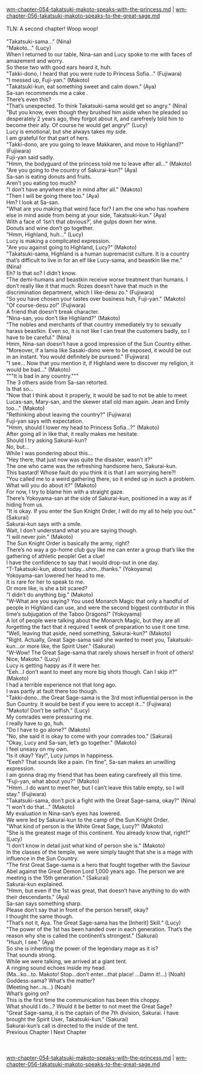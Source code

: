 [wm-chapter-054-takatsuki-makoto-speaks-with-the-princess.md](./wm-chapter-054-takatsuki-makoto-speaks-with-the-princess.md) | [wm-chapter-056-takatsuki-makoto-speaks-to-the-great-sage.md](./wm-chapter-056-takatsuki-makoto-speaks-to-the-great-sage.md) <br/>
<br/>
TLN: A second chapter! Woop woop!<br/>
<br/>
"Takatsuki-sama…" (Nina)<br/>
"Makoto…" (Lucy)<br/>
When I returned to our table, Nina-san and Lucy spoke to me with faces of amazement and worry.<br/>
So these two with good ears heard it, huh.<br/>
"Takki-dono, I heard that you were rude to Princess Sofia…" (Fujiwara)<br/>
"I messed up, Fuji-yan." (Makoto)<br/>
"Takatsuki-kun, eat something sweet and calm down." (Aya)<br/>
Sa-san recommends me a cake <snicker>. <br/>
There’s even this?<br/>
"That’s unexpected. To think Takatsuki-sama would get so angry." (Nina)<br/>
"But you know, even though they brushed him aside when he pleaded so desperately 2 years ago, they forgot about it, and carefreely told him to become their ally. Of course he would get angry!" (Lucy)<br/>
Lucy is emotional, but she always takes my side.<br/>
I am grateful for that part of hers.<br/>
"Takki-dono, are you going to leave Makkaren, and move to Highland?" (Fujiwara)<br/>
Fuji-yan said sadly. <br/>
"Hmm, the bodyguard of the princess told me to leave after all…" (Makoto)<br/>
"Are you going to the country of Sakurai-kun?" (Aya)<br/>
Sa-san is eating donuts and fruits.<br/>
Aren’t you eating too much?<br/>
"I don’t have anywhere else in mind after all." (Makoto)<br/>
"Then I will be going there too." (Aya)<br/>
Hm? I look at Sa-san.<br/>
"What are you making that weird face for? I am the one who has nowhere else in mind aside from being at your side, Takatsuki-kun." (Aya)<br/>
With a face of ‘Isn’t that obvious?’, she gulps down her wine.<br/>
Donuts and wine don’t go together.<br/>
"Hmm, Highland, huh…" (Lucy)<br/>
Lucy is making a complicated expression.<br/>
"Are you against going to Highland, Lucy?" (Makoto)<br/>
"Takatsuki-sama, Highland is a human supremacist culture. It is a country that’s difficult to live in for an elf like Lucy-sama, and beastkin like me." (Nina)<br/>
Eh? Is that so? I didn’t know.<br/>
"The demi-humans and beastkin receive worse treatment than humans. I don’t really like it that much. Rozes doesn’t have that much in the discrimination department, which I like-desu zo." (Fujiwara)<br/>
"So you have chosen your tastes over business huh, Fuji-yan." (Makoto)<br/>
"Of course-desu zo!" (Fujiwara)<br/>
A friend that doesn’t break character.<br/>
"Nina-san, you don’t like Highland?" (Makoto)<br/>
"The nobles and merchants of that country immediately try to sexually harass beastkin. Even so, it is not like I can treat the customers badly, so I have to be careful." (Nina)<br/>
Hmm, Nina-san doesn’t have a good impression of the Sun Country either.<br/>
"Moreover, if a lamia like Sasaki-dono were to be exposed, it would be out in an instant. You would definitely be pursued." (Fujiwara)<br/>
"I see… Now that you mention it, if Highland were to discover my religion, it would be bad…" (Makoto)<br/>
"""It is bad in any country.""" <br/>
The 3 others aside from Sa-san retorted.<br/>
Is that so…<br/>
"Now that I think about it properly, it would be sad to not be able to meet Lucas-san, Mary-san, and the skewer stall old man again. Jean and Emily too…" (Makoto)<br/>
"Rethinking about leaving the country?" (Fujiwara)<br/>
Fuji-yan says with expectation.<br/>
"Hmm, should I lower my head to Princess Sofia…?" (Makoto)<br/>
After going all in like that, it really makes me hesitate.<br/>
Should I try asking Sakurai-kun? <br/>
No, but…<br/>
While I was pondering about this…<br/>
"Hey there, that just now was quite the disaster, wasn’t it?" <br/>
The one who came was the refreshing handsome hero, Sakurai-kun.<br/>
This bastard! Whose fault do you think it is that I am worrying here?! <br/>
"You called me to a weird gathering there, so it ended up in such a problem. What will you do about it?" (Makoto)<br/>
For now, I try to blame him with a straight gaze.<br/>
There’s Yokoyama-san at the side of Sakurai-kun, positioned in a way as if hiding from us.<br/>
"It is okay. If you enter the Sun Knight Order, I will do my all to help you out." (Sakurai)<br/>
Sakurai-kun says with a smile.<br/>
Wait, I don’t understand what you are saying though.<br/>
"I will never join." (Makoto)<br/>
The Sun Knight Order is basically the army, right?<br/>
There’s no way a go-home club guy like me can enter a group that’s like the gathering of athletic people! Get a clue!<br/>
I have the confidence to say that I would drop-out in one day. <br/>
"T-Takatsuki-kun, about today…uhm…thanks." (Yokoyama)<br/>
Yokoyama-san lowered her head to me.<br/>
It is rare for her to speak to me.<br/>
Or more like, is she a bit scared?<br/>
"I didn’t do anything big." (Makoto)<br/>
"W-What are you saying? You used Monarch Magic that only a handful of people in Highland can use, and were the second biggest contributor in this time’s subjugation of the Taboo Dragons!" (Yokoyama)<br/>
A lot of people were talking about the Monarch Magic, but they are all forgetting the fact that it required 1 week of preparation to use it one time.<br/>
"Well, leaving that aside, need something, Sakurai-kun?" (Makoto)<br/>
"Right. Actually, Great Sage-sama said she wanted to meet you, Takatsuki-kun…or more like, the Spirit User." (Sakurai)<br/>
"W-Wow! The Great Sage-sama that rarely shows herself in front of others! Nice, Makoto." (Lucy)<br/>
Lucy is getting happy as if it were her.<br/>
"Eeh…I don’t want to meet any more big shots though. Can I skip it?" (Makoto)<br/>
I had a terrible experience not that long ago. <br/>
I was partly at fault there too though.<br/>
"Takki-dono…the Great Sage-sama is the 3rd most influential person in the Sun Country. It would be best if you were to accept it…" (Fujiwara)<br/>
"Makoto! Don’t be selfish." (Lucy)<br/>
My comrades were pressuring me.<br/>
I really have to go, huh.<br/>
"Do I have to go alone?" (Makoto)<br/>
"No, she said it is okay to come with your comrades too." (Sakurai)<br/>
"Okay, Lucy and Sa-san, let’s go together." (Makoto)<br/>
I feel uneasy on my own.<br/>
"Is it okay? Yay!", Lucy jumps in happiness.<br/>
"Eeeh? That sounds like a pain. I’m fine", Sa-san makes an unwilling expression.<br/>
I am gonna drag my friend that has been eating carefreely all this time.<br/>
"Fuji-yan, what about you?" (Makoto)<br/>
"Hmm…I do want to meet her, but I can’t leave this table empty, so I will stay." (Fujiwara)<br/>
"Takatsuki-sama, don’t pick a fight with the Great Sage-sama, okay?" (Nina)<br/>
"I won’t do that…" (Makoto)<br/>
My evaluation in Nina-san’s eyes has lowered.<br/>
We were led by Sakurai-kun to the camp of the Sun Knight Order.<br/>
"What kind of person is the White Great Sage, Lucy?" (Makoto)<br/>
"She is the greatest mage of this continent. You already know that, right?" (Lucy)<br/>
"I don’t know in detail just what kind of person she is." (Makoto)<br/>
In the classes of the temple, we were simply taught that she is a mage with influence in the Sun Country.<br/>
"The first Great Sage-sama is a hero that fought together with the Saviour Abel against the Great Demon Lord 1,000 years ago. The person we are meeting is the 15th generation." (Sakurai)<br/>
Sakurai-kun explained.<br/>
"Hmm, but even if the 1st was great, that doesn’t have anything to do with their descendants." (Aya)<br/>
Sa-san says something sharp.<br/>
Please don’t say that in front of the person herself, okay? <br/>
I thought the same though.<br/>
"That’s not it, Aya. The Great Sage-sama has the [Inherit] Skill." (Lucy)<br/>
"The power of the 1st has been handed over in each generation. That’s the reason why she is called the continent’s strongest." (Sakurai)<br/>
"Huuh, I see." (Aya)<br/>
So she is inheriting the power of the legendary mage as it is?<br/>
That sounds strong.<br/>
While we were talking, we arrived at a giant tent.<br/>
A ringing sound echoes inside my head.<br/>
(Ma…ko…to. Makoto! Stop…don’t enter…that place! …Damn it!…) (Noah)<br/>
Goddess-sama? What’s the matter?<br/>
(Meeting her…is…) (Noah)<br/>
What’s going on?<br/>
This is the first time the communication has been this choppy.<br/>
What should I do…? Would it be better to not meet the Great Sage?<br/>
"Great Sage-sama, it is the captain of the 7th division, Sakurai. I have brought the Spirit User, Takatsuki-kun." (Sakurai)<br/>
Sakurai-kun’s call is directed to the inside of the tent.<br/>
Previous Chapter l Next Chapter<br/>
<br/>
<br/> <br/>
[wm-chapter-054-takatsuki-makoto-speaks-with-the-princess.md](./wm-chapter-054-takatsuki-makoto-speaks-with-the-princess.md) | [wm-chapter-056-takatsuki-makoto-speaks-to-the-great-sage.md](./wm-chapter-056-takatsuki-makoto-speaks-to-the-great-sage.md) <br/>
